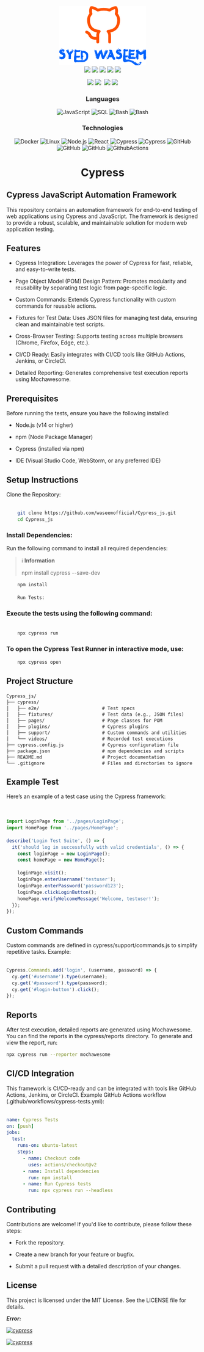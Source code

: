 <p align="center" >
<div align="center" >
<img src="https://github.com/waseemofficial/DSA_Python/blob/main/Images/github_logo_blue.png"/>
</div>

<div align="center">
<a href="https://github.com/waseemofficial">
<img src="https://img.shields.io/badge/syed-waseem-93b023?&style=for-the-badge&logo=&logoColor=white"/></a>
<img src="https://img.shields.io/badge/gitlab-%23181717.svg?style=for-the-badge&logo=gitlab&logoColor=white"/>
<img src="https://img.shields.io/badge/Cypress-%23181717.svg?style=for-the-badge&logo=cypress&logoColor=green"/>
<img src="https://img.shields.io/badge/Visual%20Studio%20Code-0078d7.svg?style=for-the-badge&logo=visual-studio-code&logoColor=white"/>
<img src="https://img.shields.io/badge/markdown-%23000000.svg?style=for-the-badge&logo=markdown&logoColor=white"/>
</div></p>


<div align="center">
<img src="https://img.shields.io/github/license/waseemofficial/Cypress_js.svg?style=flat"/> <img src="https://img.shields.io/github/stars/waseemofficial/Cypress_js.svg?colorB=orange&style=flat"/> <img sec="https://img.shields.io/github/languages/top/waseemofficial/Cypress_js.svg?style=flat"/> <img src="https://img.shields.io/github/languages/code-size/waseemofficial/Cypress_js.svg?style=flat"/> <img src="https://img.shields.io/github/issues-raw/waseemofficial/Cypress_js.svg?style=flat" />
</div>

<div align="center"> 

### Languages

![JavaScript](https://img.shields.io/badge/-JavaScript-000?&logo=JavaScript)
![SQL](https://img.shields.io/badge/-SQL-000?&logo=MySQL)
![Bash](https://img.shields.io/badge/-Bash-000?&logo=gnu-bash&logoColor=white)
![Bash](https://img.shields.io/badge/-markdown-000?&logo=markdown)



### Technologies

![Docker](https://img.shields.io/badge/-Docker-000?&logo=Docker)
![Linux](https://img.shields.io/badge/-Linux-000?&logo=Linux)
![Node.js](https://img.shields.io/badge/-Node.js-000?&logo=node.js)
![React](https://img.shields.io/badge/-React-000?&logo=React)
![Cypress](https://img.shields.io/badge/-Postman-000?&logo=Postman)
![Cypress](https://img.shields.io/badge/-Cypress-000?&logo=Cypress)
![GitHub](https://img.shields.io/badge/-GitHub-000?&logo=GitHub)
![GitHub](https://img.shields.io/badge/-Selenium-000?&logo=Selenium)
![GitHub](https://img.shields.io/badge/-Regex-000?&logo=Regex)
![GithubActions](https://img.shields.io/badge/-GithubActions-000?&logo=GithubActions)
</div>
<div align="center">
 
# Cypress

</div>

## Cypress JavaScript Automation Framework

This repository contains an automation framework for end-to-end testing of web applications using Cypress and JavaScript. The framework is designed to provide a robust, scalable, and maintainable solution for modern web application testing.

## Features

- Cypress Integration: Leverages the power of Cypress for fast, reliable, and easy-to-write tests.

- Page Object Model (POM) Design Pattern: Promotes modularity and reusability by separating test logic from page-specific logic.

- Custom Commands: Extends Cypress functionality with custom commands for reusable actions.

- Fixtures for Test Data: Uses JSON files for managing test data, ensuring clean and maintainable test scripts.

- Cross-Browser Testing: Supports testing across multiple browsers (Chrome, Firefox, Edge, etc.).

- CI/CD Ready: Easily integrates with CI/CD tools like GitHub Actions, Jenkins, or CircleCI.

- Detailed Reporting: Generates comprehensive test execution reports using Mochawesome.

## Prerequisites

Before running the tests, ensure you have the following installed:

- Node.js (v14 or higher)

- npm (Node Package Manager)

- Cypress (installed via npm)

- IDE (Visual Studio Code, WebStorm, or any preferred IDE)

## Setup Instructions

Clone the Repository:

```bash
   
    git clone https://github.com/waseemofficial/Cypress_js.git
    cd Cypress_js
```
### Install Dependencies:

Run the following command to install all required dependencies:

>:information_source: **Information**
>
>npm install cypress --save-dev

```bash
    npm install

    Run Tests:
```

### Execute the tests using the following command:

```bash
   
    npx cypress run
```

### To open the Cypress Test Runner in interactive mode, use:

```bash
    npx cypress open
```
## Project Structure

```
Cypress_js/
├── cypress/
│   ├── e2e/                       # Test specs
│   ├── fixtures/                  # Test data (e.g., JSON files)
│   ├── pages/                     # Page classes for POM
│   ├── plugins/                   # Cypress plugins
│   ├── support/                   # Custom commands and utilities
│   └── videos/                    # Recorded test executions
├── cypress.config.js              # Cypress configuration file
├── package.json                   # npm dependencies and scripts
├── README.md                      # Project documentation
└── .gitignore                     # Files and directories to ignore
```

## Example Test

Here’s an example of a test case using the Cypress framework:

```javascript


import LoginPage from '../pages/LoginPage';
import HomePage from '../pages/HomePage';

describe('Login Test Suite', () => {
  it('should log in successfully with valid credentials', () => {
    const loginPage = new LoginPage();
    const homePage = new HomePage();

    loginPage.visit();
    loginPage.enterUsername('testuser');
    loginPage.enterPassword('password123');
    loginPage.clickLoginButton();
    homePage.verifyWelcomeMessage('Welcome, testuser!');
  });
});
```
## Custom Commands

Custom commands are defined in cypress/support/commands.js to simplify repetitive tasks. Example:

```javascript

Cypress.Commands.add('login', (username, password) => {
  cy.get('#username').type(username);
  cy.get('#password').type(password);
  cy.get('#login-button').click();
});
```
## Reports

After test execution, detailed reports are generated using Mochawesome. You can find the reports in the cypress/reports directory. To generate and view the report, run:

```bash
npx cypress run --reporter mochawesome
```
## CI/CD Integration

This framework is CI/CD-ready and can be integrated with tools like GitHub Actions, Jenkins, or CircleCI. Example GitHub Actions workflow (.github/workflows/cypress-tests.yml):

```yaml

name: Cypress Tests
on: [push]
jobs:
  test:
    runs-on: ubuntu-latest
    steps:
      - name: Checkout code
        uses: actions/checkout@v2
      - name: Install dependencies
        run: npm install
      - name: Run Cypress tests
        run: npx cypress run --headless
```

## Contributing

Contributions are welcome! If you'd like to contribute, please follow these steps:

- Fork the repository.

- Create a new branch for your feature or bugfix.
  
- Submit a pull request with a detailed description of your changes.

## License

This project is licensed under the MIT License. See the LICENSE file for details.


<div class="alert alert-danger" role="alert">
    <div class="row vertical-align">
        <div class="col-xs-1 text-center">
            <i class="fa fa-exclamation-triangle fa-2x"/>
        </div>
        <div class="col-xs-11">
            <strong>Error:</strong>
        </div>
    </div>
</div>


[![cypress](https://img.shields.io/endpoint?url=https://cloud.cypress.io/badge/simple/xvvhay/develop&style=flat&logo=cypress)](https://cloud.cypress.io/projects/xvvhay/runs)

[![cypress](https://img.shields.io/endpoint?url=https://cloud.cypress.io/badge/count/xvvhay/develop&style=flat&logo=cypress)](https://cloud.cypress.io/projects/xvvhay/runs)
